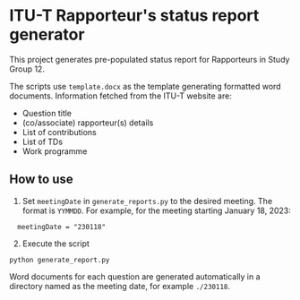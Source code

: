# ITU-T Rapporteur's status report generator

This project generates pre-populated status report for Rapporteurs in Study Group 12.

The scripts use `template.docx` as the template generating formatted word documents.
Information fetched from the ITU-T website are:

- Question title
- (co/associate) rapporteur(s) details
- List of contributions
- List of TDs
- Work programme

## How to use

1. Set `meetingDate` in `generate_reports.py` to the desired meeting. The format is `YYMMDD`. For example, for the meeting starting January 18, 2023:
```
  meetingDate = "230118"
```
  
2. Execute the script

```
python generate_report.py 
```

Word documents for each question are generated automatically in a directory named as the meeting date, for example `./230118`.
